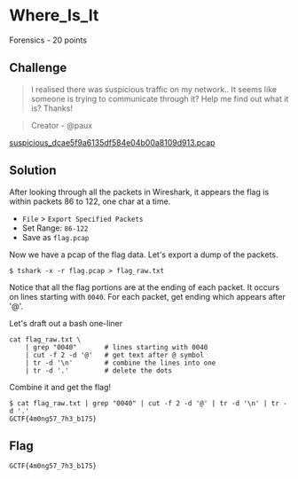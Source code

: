 # Where_Is_It
Forensics - 20 points

## Challenge 
> I realised there was suspicious traffic on my network.. It seems like someone is trying to communicate through it? Help me find out what it is?
Thanks!

> Creator - @paux

[suspicious_dcae5f9a6135df584e04b00a8109d913.pcap](suspicious_dcae5f9a6135df584e04b00a8109d913.pcap)

## Solution

After looking through all the packets in Wireshark, it appears the flag is within packets 86 to 122, one char at a time.

- `File` > `Export Specified Packets`
- Set Range: `86-122`
- Save as `flag.pcap`

Now we have a pcap of the flag data. Let's export a dump of the packets.

	$ tshark -x -r flag.pcap > flag_raw.txt

Notice that all the flag portions are at the ending of each packet.
It occurs on lines starting with `0040`. For each packet, get ending which appears after '@'.

Let's draft out a bash one-liner

	cat flag_raw.txt \
		| grep "0040"       # lines starting with 0040
		| cut -f 2 -d '@'   # get text after @ symbol
		| tr -d '\n'        # combine the lines into one
		| tr -d '.'         # delete the dots
	
Combine it and get the flag!

	$ cat flag_raw.txt | grep "0040" | cut -f 2 -d '@' | tr -d '\n' | tr -d '.'
	GCTF{4m0ng57_7h3_b175}

## Flag
`GCTF{4m0ng57_7h3_b175}`